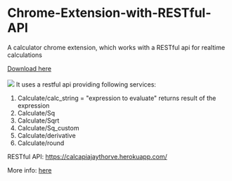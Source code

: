 # Chrome-Extension-with-RESTful-API
A calculator chrome extension, which works with a RESTful api for realtime calculations

<a href="https://chrome.google.com/webstore/detail/minicalculator/ncdkfjceckkljeilnpfbdoifggpbpfek?authuser=1">Download here</a>
<br><br>
<img src="https://cdn-images-1.medium.com/max/1600/1*y7E7QrDVz6zUlZHW0QzYeA.png" />
It uses a restful api providing following services:

1.  Calculate/calc_string = "expression to evaluate"
  returns result of the expression
2.  Calculate/Sq
3.  Calculate/Sqrt
4.  Calculate/Sq_custom
5.  Calculate/derivative
6.  Calculate/round


RESTful API: https://calcapiajaythorve.herokuapp.com/

More info: <a href = "https://medium.com/@ajaythorve1994/chrome-extension-a-mini-calculator-using-angular-2-and-a-restful-api-in-nodejs-87d0cc9df44f">here</a>
